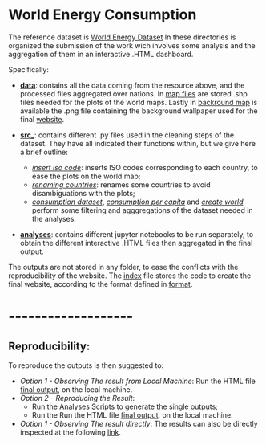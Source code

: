 # World Energy Consumption


The reference dataset is [World Energy Dataset](https://github.com/owid/energy-data)
In these directories is organized the submission of the work wich involves some analysis and the aggregation of them in an interactive .HTML dashboard. 

Specifically:
- [**data**](./data): contains all the data coming from the resource above, and the processed files aggregated over nations. In [map files](.data/ne_10m_admin_0_countries) are stored .shp files needed for the plots of the world maps. Lastly in [backround map](./data/MAP.png) is available the .png file containing the background wallpaper used for the final [website](https://mariamorandini.github.io/world-energy-consumption-/). 

- [**src_**](./src_): contains different .py files used in the cleaning steps of the dataset. They have all indicated their functions within, but we give here a brief outline: 
    - [*insert iso code*](./src_/consumptions_dataset.py): inserts ISO codes corresponding to each country, to ease the plots on the world map;
    - [*renaming countries*](./src_/renaming_countries.py): renames some countries to avoid disambiguations with the plots; 
    - [*consumption dataset*](./src_/consumptions_dataset.py), [*consumption per capita*](./src_/consumptions_per_capita.py) and [*create world*](./src_/create_world_df.py) perform some filtering and agggregations of the dataset needed in the analyses. 

- [**analyses**](./analyses): contains different jupyter notebooks to be run separately, to obtain the different  interactive .HTML files then aggregated in the final output. 

The outputs are not stored in any folder, to ease the conflicts with the reproducibility of the website. The [index](./index.html) file stores the code to create the final website, according to the format defined in [format](./styles2.css). 

# -------------------
## Reproducibility: 

To reproduce the outputs is then suggested to: 
- *Option 1 - Observing The result from Local Machine*:  Run the HTML file [final output](./outputs/index.html), on the local machine. 
- *Option 2 - Reproducing the Result*: 
    - Run the [Analyses Scripts](./analyses) to generate the single outputs;
    - Run the Run the HTML file [final output](./outputs/index.html), on the local machine. 
- *Option 1 - Observing The result directly*:  The results can also be directly inspected at the following [link](https://mariamorandini.github.io/world-energy-consumption-/).
